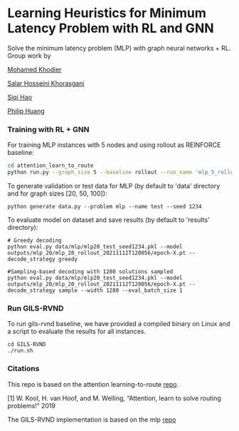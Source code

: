 # Learning Heuristics for Minimum Latency Problem with RL and GNN

Solve the minimum latency problem (MLP) with graph neural networks + RL. Group work by 

[Mohamed Khodier](https://khodeir.github.io/)

[Salar Hosseini Khorasgani](https://salarios77.github.io/)

[Siqi Hao](https://rvl.cs.toronto.edu/team/)

[Philip Huang](https://philip-huang.github.io/)


### Training with RL + GNN 

For training MLP instances with 5 nodes and using rollout as REINFORCE baseline:
```bash
cd attention_learn_to_route
python run.py --graph_size 5 --baseline rollout --run_name 'mlp_5_rollout' --problem 'mlp'
```

To generate validation or test data for MLP (by default to 'data' directory and for graph sizes [20, 50, 100]):
```
python generate data.py --problem mlp --name test --seed 1234
```

To evaluate model on dataset and save results (by default to 'results' directory):
```
# Greedy decoding
python eval.py data/mlp/mlp20_test_seed1234.pkl --model outputs/mlp_20/mlp_20_rollout_20211112T120056/epoch-X.pt --decode_strategy greedy

#Sampling-based decoding with 1280 solutions sampled
python eval.py data/mlp/mlp20_test_seed1234.pkl --model outputs/mlp_20/mlp_20_rollout_20211112T120056/epoch-X.pt --decode_strategy sample --width 1280 --eval_batch_size 1
```

### Run GILS-RVND

To run gils-rvnd baseline, we have provided a compiled binary on Linux and a script to evaluate the results for all instances.
```
cd GILS-RVND
./run.sh
```

### Citations
This repo is based on the attention learning-to-route [repo](https://github.com/wouterkool/attention-learn-to-route).

[1]  W. Kool, H. van Hoof, and M. Welling, “Attention, learn to solve routing problems!” 2019

The GILS-RVND implementation is based on the mlp [repo](https://github.com/renatamendesc/MLP)


